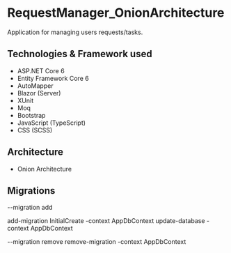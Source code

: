 # RequestManager_OnionArchitecture
Application for managing users requests/tasks.

## Technologies & Framework used
- ASP.NET Core 6 
- Entity Framework Core 6 
- AutoMapper
- Blazor (Server)
- XUnit
- Moq
- Bootstrap
- JavaScript (TypeScript)
- CSS (SCSS)
## Architecture
- Onion Architecture
  
## Migrations
--migration add

add-migration InitialCreate -context AppDbContext
update-database -context AppDbContext

--migration remove
remove-migration -context AppDbContext
